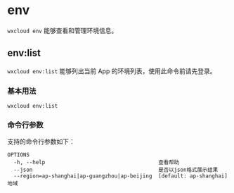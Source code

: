 # env

`wxcloud env` 能够查看和管理环境信息。
## env:list

`wxcloud env:list` 能够列出当前 App 的环境列表，使用此命令前请先登录。

### 基本用法

```bash:no-line-numbers
wxcloud env:list
```

### 命令行参数

支持的命令行参数如下：

```text:no-line-numbers
OPTIONS
  -h, --help                                    查看帮助
  --json                                        是否以json格式展示结果
  --region=ap-shanghai|ap-guangzhou|ap-beijing  [default: ap-shanghai] 地域
```